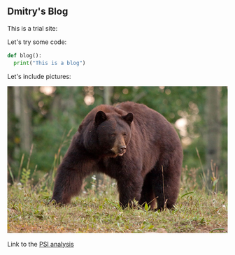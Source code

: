 ## Dmitry's Blog

This is a trial site: 

Let's try some code:

```python
def blog():
  print("This is a blog")
```

Let's include pictures:

![A Bear](/images/Feature-2-1.jpg)

Link to the [PSI analysis](http://diamond.phys.ethz.ch/psi/)
